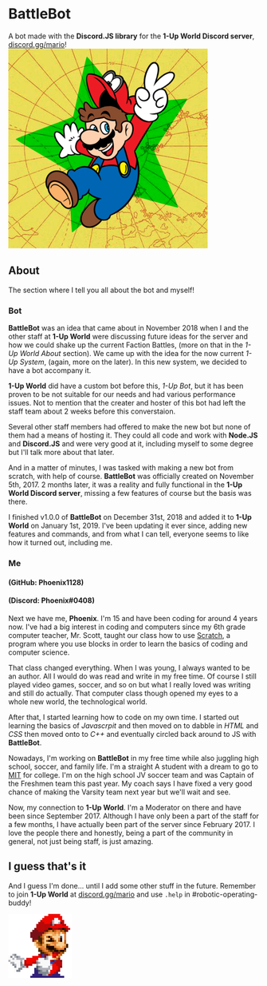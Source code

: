 # BattleBot
A bot made with the **Discord.JS library** for the **1-Up World Discord server**, [discord.gg/mario](https://discord.gg/mario)!
![1-Up World Image](/images/1-Up-World-Image.png)

## About
The section where I tell you all about the bot and myself!
### Bot
**BattleBot** was an idea that came about in November 2018 when I and the other staff at **1-Up World** were discussing future ideas for the server and how we could shake up the current Faction Battles, (more on that in the *1-Up World About* section). We came up with the idea for the now current *1-Up System*, (again, more on the later). In this new system, we decided to have a bot accompany it. 

**1-Up World** did have a custom bot before this, *1-Up Bot*, but it has been proven to be not suitable for our needs and had various performance issues. Not to mention that the creater and hoster of this bot had left the staff team about 2 weeks before this converstaion.

Several other staff members had offered to make the new bot but none of them had a means of hosting it. They could all code and work with **Node.JS** and **Discord.JS** and were very good at it, including myself to some degree but I'll talk more about that later.

And in a matter of minutes, I was tasked with making a new bot from scratch, with help of course. **BattleBot** was officially created on November 5th, 2017. 2 months later, it was a reality and fully functional in the **1-Up World Discord server**, missing a few features of course but the basis was there.

I finished v1.0.0 of **BattleBot** on December 31st, 2018 and added it to **1-Up World** on January 1st, 2019. I've been updating it ever since, adding new features and commands, and from what I can tell, everyone seems to like how it turned out, including me.

### Me
#### (GitHub: Phoenix1128)
#### (Discord: Phoenix#0408)
Next we have me, **Phoenix**. I'm 15 and have been coding for around 4 years now. I've had a big interest in coding and computers since my 6th grade computer teacher, Mr. Scott, taught our class how to use [Scratch](https://scratch.mit.edu/), a program where you use blocks in order to learn the basics of coding and computer science.

That class changed everything. When I was young, I always wanted to be an author. All I would do was read and write in my free time. Of course I still played video games, soccer, and so on but what I really loved was writing and still do actually. That computer class though opened my eyes to a whole new world, the technological world.

After that, I started learning how to code on my own time. I started out learning the basics of *Javascrpit* and then moved on to dabble in *HTML* and *CSS* then moved onto to *C++* and eventually circled back around to JS with **BattleBot**.

Nowadays, I'm working on **BattleBot** in my free time while also juggling high school, soccer, and family life. I'm a straight A student with a dream to go to [MIT](https://mit.edu/) for college. I'm on the high school JV soccer team and was Captain of the Freshmen team this past year. My coach says I have fixed a very good chance of making the Varsity team next year but we'll wait and see.

Now, my connection to **1-Up World**. I'm a Moderator on there and have been since September 2017. Although I have only been a part of the staff for a few months, I have actually been part of the server since February 2017. I love the people there and honestly, being a part of the community in general, not just being staff, is just amazing.

## I guess that's it
And I guess I'm done... until I add some other stuff in the future. Remember to join **1-Up World** at [discord.gg/mario](https://discord.gg/mario) and use `.help` in #robotic-operating-buddy!

![thumbsupio](/images/thumbsupio.png)